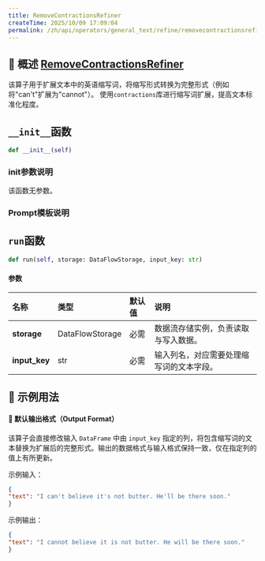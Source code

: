 ```yaml
---
title: RemoveContractionsRefiner
createTime: 2025/10/09 17:09:04
permalink: /zh/api/operators/general_text/refine/removecontractionsrefiner/
---
```


## 📘 概述 [RemoveContractionsRefiner](https://github.com/OpenDCAI/DataFlow/blob/main/dataflow/operators/refine/remove_contractions_refiner.py)
该算子用于扩展文本中的英语缩写词，将缩写形式转换为完整形式（例如将"can't"扩展为"cannot"）。 使用`contractions`库进行缩写词扩展，提高文本标准化程度。

## `__init__`函数
```python
def __init__(self)
```
### init参数说明
该函数无参数。

### Prompt模板说明

## `run`函数
```python
def run(self, storage: DataFlowStorage, input_key: str)
```
#### 参数
| 名称          | 类型              | 默认值 | 说明                                     |
| :------------ | :---------------- | :----- | :--------------------------------------- |
| **storage**   | DataFlowStorage   | 必需   | 数据流存储实例，负责读取与写入数据。       |
| **input_key** | str               | 必需   | 输入列名，对应需要处理缩写词的文本字段。 |

## 🧠 示例用法

#### 🧾 默认输出格式（Output Format）
该算子会直接修改输入 `DataFrame` 中由 `input_key` 指定的列，将包含缩写词的文本替换为扩展后的完整形式。输出的数据格式与输入格式保持一致，仅在指定列的值上有所更新。

示例输入：
```json
{
"text": "I can't believe it's not butter. He'll be there soon."
}
```
示例输出：
```json
{
"text": "I cannot believe it is not butter. He will be there soon."
}
```
